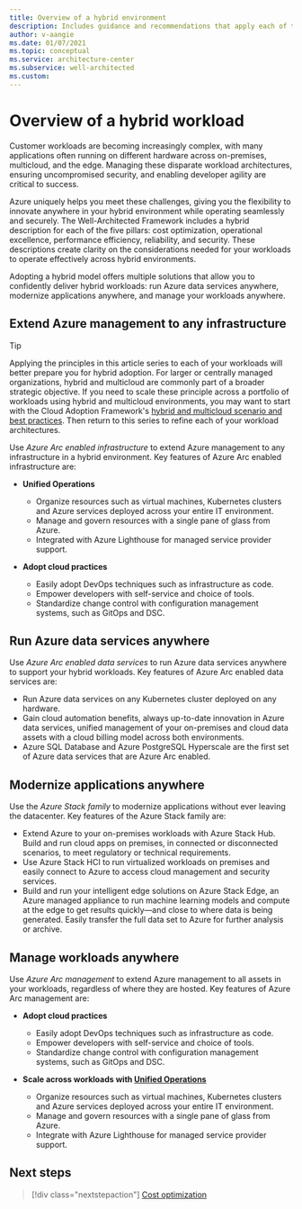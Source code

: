 ```yaml
---
title: Overview of a hybrid environment
description: Includes guidance and recommendations that apply each of the five pillars in a hybrid and multi-cloud environment.
author: v-aangie
ms.date: 01/07/2021
ms.topic: conceptual
ms.service: architecture-center
ms.subservice: well-architected
ms.custom:
---
```


# Overview of a hybrid workload

Customer workloads are becoming increasingly complex, with many applications often running on different hardware across on-premises, multicloud, and the edge. Managing these disparate workload architectures, ensuring uncompromised security, and enabling developer agility are critical to success.

Azure uniquely helps you meet these challenges, giving you the flexibility to innovate anywhere in your hybrid environment while operating seamlessly and securely. The Well-Architected Framework includes a hybrid description for each of the five pillars: cost optimization, operational excellence, performance efficiency, reliability, and security. These descriptions create clarity on the considerations needed for your workloads to operate effectively across hybrid environments.

Adopting a hybrid model offers multiple solutions that allow you to confidently deliver hybrid workloads: run Azure data services anywhere, modernize applications anywhere, and manage your workloads anywhere.

## Extend Azure management to any infrastructure

> [!TIP]
> Applying the principles in this article series to each of your workloads will better prepare you for hybrid adoption. For larger or centrally managed organizations, hybrid and multicloud are commonly part of a broader strategic objective. If you need to scale these principle across a portfolio of workloads using hybrid and multicloud environments, you may want to start with the Cloud Adoption Framework's [hybrid and multicloud scenario and best practices](https://docs.microsoft.com/azure/cloud-adoption-framework/scenarios/unified-operations/). Then return to this series to refine each of your workload architectures.

Use *Azure Arc enabled infrastructure* to extend Azure management to any infrastructure in a hybrid environment. Key features of Azure Arc enabled infrastructure are:

- **Unified Operations** <!--CAF Overlap... Link off to https://review.docs.microsoft.com/en-us/azure/cloud-adoption-framework/scenarios/unified-operations/unified-operations?branch=pr-en-us-884 -->
   - Organize resources such as virtual machines, Kubernetes clusters and Azure services deployed across your entire IT environment.
   - Manage and govern resources with a single pane of glass from Azure.
   - Integrated with Azure Lighthouse for managed service provider support.

- **Adopt cloud practices**
   - Easily adopt DevOps techniques such as infrastructure as code.
   - Empower developers with self-service and choice of tools.
   - Standardize change control with configuration management systems, such as GitOps and DSC.

## Run Azure data services anywhere

Use *Azure Arc enabled data services* to run Azure data services anywhere to support your hybrid workloads. Key features of Azure Arc enabled data services are:

- Run Azure data services on any Kubernetes cluster deployed on any hardware.
- Gain cloud automation benefits, always up-to-date innovation in Azure data services, unified management of your on-premises and cloud data assets with a cloud billing model across both environments.
- Azure SQL Database and Azure PostgreSQL Hyperscale are the first set of Azure data services that are Azure Arc enabled.

## Modernize applications anywhere

Use the *Azure Stack family* to modernize applications without ever leaving the datacenter. Key features of the Azure Stack family are:

- Extend Azure to your on-premises workloads with Azure Stack Hub. Build and run cloud apps on premises, in connected or disconnected scenarios, to meet regulatory or technical requirements.
- Use Azure Stack HCI to run virtualized workloads on premises and easily connect to Azure to access cloud management and security services.
- Build and run your intelligent edge solutions on Azure Stack Edge, an Azure managed appliance to run machine learning models and compute at the edge to get results quickly—and close to where data is being generated. Easily transfer the full data set to Azure for further analysis or archive.

## Manage workloads anywhere

Use *Azure Arc management* to extend Azure management to all assets in your workloads, regardless of where they are hosted. Key features of Azure Arc management are:

- **Adopt cloud practices**
   - Easily adopt DevOps techniques such as infrastructure as code.
   - Empower developers with self-service and choice of tools.
   - Standardize change control with configuration management systems, such as GitOps and DSC.

- **Scale across workloads with [Unified Operations](https://docs.microsoft.com/azure/cloud-adoption-framework/scenarios/unified-operations/unified-operations)**
   - Organize resources such as virtual machines, Kubernetes clusters and Azure services deployed across your entire IT environment.
   - Manage and govern resources with a single pane of glass from Azure.
   - Integrate with Azure Lighthouse for managed service provider support.

## Next steps

>[!div class="nextstepaction"]
>[Cost optimization](/azure/architecture/framework/hybrid/hybrid-cost)
